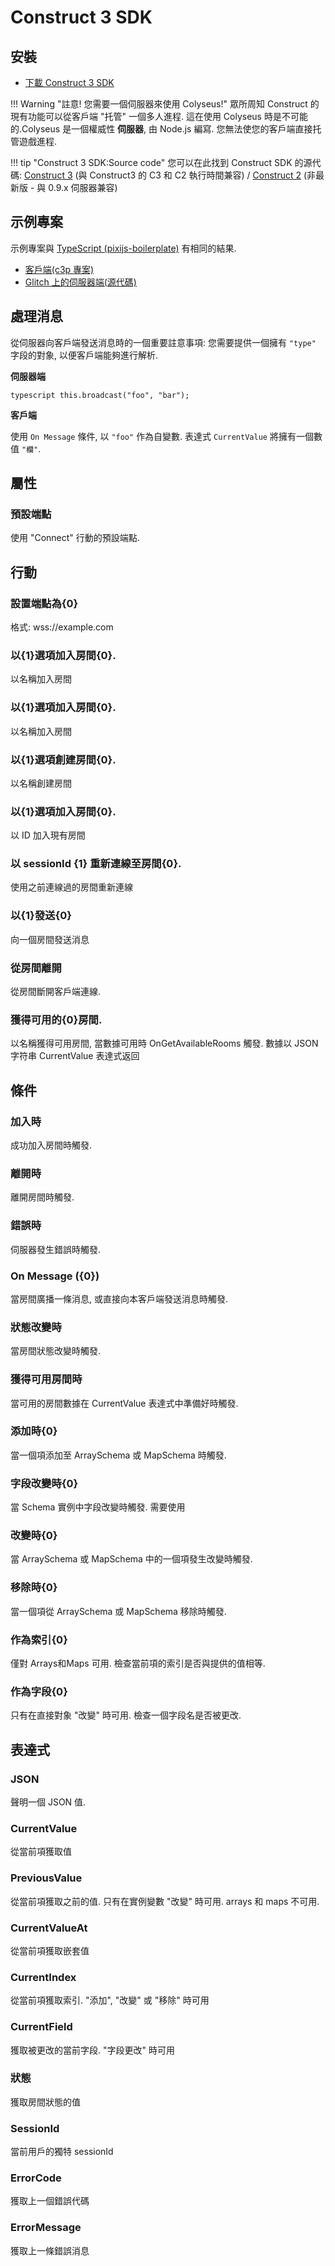 # Construct 3 SDK

## 安裝

- [下載 Construct 3 SDK](https://www.construct.net/en/make-games/addons/111/colyseus-multiplayer-sdk)

!!! Warning "註意! 您需要一個伺服器來使用 Colyseus!"
    眾所周知 Construct 的現有功能可以從客戶端 "托管" 一個多人進程. 這在使用 Colyseus 時是不可能的.Colyseus 是一個權威性 **伺服器**, 由 Node.js 編寫. 您無法使您的客戶端直接托管遊戲進程.

!!! tip "Construct 3 SDK:Source code"
    您可以在此找到 Construct SDK 的源代碼: [Construct 3](https://github.com/colyseus/colyseus-construct3) (與 Construct3 的 C3 和 C2 執行時間兼容) / [Construct 2](https://github.com/colyseus/colyseus-construct2) (非最新版 - 與 0.9.x 伺服器兼容)

## 示例專案

示例專案與 [TypeScript (pixijs-boilerplate)](https://github.com/endel/colyseus-pixijs-boilerplate) 有相同的結果.

- [客戶端(c3p 專案)](/_downloads/ColyAgarClient-0-14-0.c3p)
- [Glitch 上的伺服器端(源代碼)](https://glitch.com/~colyseus-construct3)


## 處理消息

從伺服器向客戶端發送消息時的一個重要註意事項: 您需要提供一個擁有 `"type"` 字段的對象, 以便客戶端能夠進行解析.

**伺服器端**

```
typescript this.broadcast("foo", "bar");
```

**客戶端**

使用 `On Message` 條件, 以 `"foo"` 作為自變數. 表達式 `CurrentValue` 將擁有一個數值 `"欄"`.


## 屬性

### 預設端點
使用 "Connect" 行動的預設端點.

## 行動

### 設置端點為{0}
格式: wss://example.com

### 以{1}選項加入房間{0}.
以名稱加入房間

### 以{1}選項加入房間{0}.
以名稱加入房間

### 以{1}選項創建房間{0}.
以名稱創建房間

### 以{1}選項加入房間{0}.
以 ID 加入現有房間

### 以 sessionId {1} 重新連線至房間{0}.
使用之前連線過的房間重新連線

### 以{1}發送{0}
向一個房間發送消息

### 從房間離開
從房間斷開客戶端連線.

### 獲得可用的{0}房間.
以名稱獲得可用房間, 當數據可用時 OnGetAvailableRooms 觸發. 數據以 JSON 字符串 CurrentValue 表達式返回

## 條件

### 加入時
成功加入房間時觸發.

### 離開時
離開房間時觸發.

### 錯誤時
伺服器發生錯誤時觸發.

### On Message ({0})
當房間廣播一條消息, 或直接向本客戶端發送消息時觸發.

### 狀態改變時
當房間狀態改變時觸發.

### 獲得可用房間時
當可用的房間數據在 CurrentValue 表達式中準備好時觸發.

### 添加時{0}
當一個項添加至 ArraySchema 或 MapSchema 時觸發.

### 字段改變時{0}
當 Schema 實例中字段改變時觸發. 需要使用

### 改變時{0}
當 ArraySchema 或 MapSchema 中的一個項發生改變時觸發.

### 移除時{0}
當一個項從 ArraySchema 或 MapSchema 移除時觸發.

### 作為索引{0}
僅對 Arrays和Maps 可用. 檢查當前項的索引是否與提供的值相等.

### 作為字段{0}
只有在直接對象 "改變" 時可用. 檢查一個字段名是否被更改.

## 表達式

### JSON
聲明一個 JSON 值.

### CurrentValue
從當前項獲取值

### PreviousValue
從當前項獲取之前的值. 只有在實例變數 "改變" 時可用. arrays 和 maps 不可用.

### CurrentValueAt
從當前項獲取嵌套值

### CurrentIndex
從當前項獲取索引. "添加", "改變" 或 "移除" 時可用

### CurrentField
獲取被更改的當前字段. "字段更改" 時可用

### 狀態
獲取房間狀態的值

### SessionId
當前用戶的獨特 sessionId

### ErrorCode
獲取上一個錯誤代碼

### ErrorMessage
獲取上一條錯誤消息
